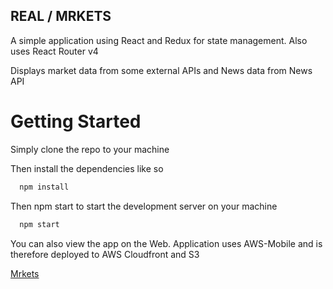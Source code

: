 ## REAL / MRKETS

A simple application using React and Redux for state management.
Also uses React Router v4 

Displays market data from some external APIs and News data from
News API 

# Getting Started 

Simply clone the repo to your machine 

Then install the dependencies like so 

``` Javascript 
  npm install 
```

Then npm start to start the development server on your machine 

``` Javascript 
  npm start 
```

You can also view the app on the Web. Application uses AWS-Mobile 
and is therefore deployed to AWS Cloudfront and S3 

[Mrkets](https://d3end2iqyx6osi.cloudfront.net)
